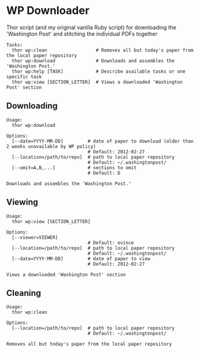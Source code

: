 WP Downloader
=============

Thor script (and my original vanilla Ruby script) for downloading the 'Washington Post' and stitching the individual PDFs together

    Tasks:
      thor wp:clean                  # Removes all but today's paper from the local paper repository
      thor wp:download               # Downloads and assembles the 'Washington Post.'
      thor wp:help [TASK]            # Describe available tasks or one specific task
      thor wp:view [SECTION_LETTER]  # Views a downloaded 'Washington Post' section

Downloading
-----------

    Usage:
      thor wp:download
    
    Options:
      [--date=YYYY-MM-DD]         # date of paper to download (older than 2 weeks unavailable by WP policy)
                                  # Default: 2012-02-27
      [--location=/path/to/repo]  # path to local paper repository
                                  # Default: ~/.washingtonpost/
      [--omit=A,B,...]            # sections to omit
                                  # Default: D
    
    Downloads and assembles the 'Washington Post.'

Viewing
-------

    Usage:
      thor wp:view [SECTION_LETTER]
    
    Options:
      [--viewer=VIEWER]
                                  # Default: evince
      [--location=/path/to/repo]  # path to local paper repository
                                  # Default: ~/.washingtonpost/
      [--date=YYYY-MM-DD]         # date of paper to view
                                  # Default: 2012-02-27
    
    Views a downloaded 'Washington Post' section

Cleaning
--------

    Usage:
      thor wp:clean
    
    Options:
      [--location=/path/to/repo]  # path to local paper repository
                                  # Default: ~/.washingtonpost/
    
    Removes all but today's paper from the local paper repository

